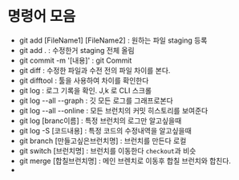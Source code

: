 # 명령어 모음
* git add [FileName1] [FileName2] : 원하는 파일 staging 등록
* git add . : 수정한거 staging 전체 올림
* git commit -m '[내용]' : git Commit
* git diff : 수정한 파일과 수전 전의 파일 차이를 본다. 
* git difftool : 툴을 사용하여 차이를 확인한다
* git log : 로그 기록을 확인. J,k 로 CLI 스크롤 
* git log --all --graph : 깃 모든 로그를 그래프로본다
* git log --all --online : 모든 브런치의 커밋 히스토리를 보여준다
* git log [branc이름] : 특정 브런치의 로그만 알고싶을때
* git log -S [코드내용] : 특정 코드의 수정내역을 알고싶을때
* git branch [만들고싶은브런치명] : 브런치를 만든다 로컬
* git switch [브런치명] : 브런치를 이동한다  `checkout`과 비슷
* git merge [합칠브런치명] : 메인 브렌치로 이동후 합칠 브런치와 합친다.
* 